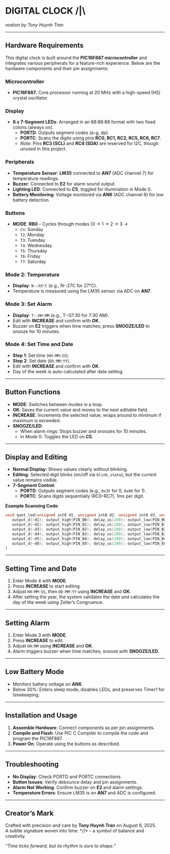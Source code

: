 # DIGITAL CLOCK /|\  
*reation by Tony Huynh Tran*

---

## Hardware Requirements  
This digital clock is built around the **PIC16F887 microcontroller** and integrates various peripherals for a feature-rich experience. Below are the hardware components and their pin assignments:  

### Microcontroller  
- **PIC16F887**: Core processor running at 20 MHz with a high-speed (HS) crystal oscillator.  

### Display  
- **6 x 7-Segment LEDs**: Arranged in an 88:88:88 format with two fixed colons (always on).  
  - **PORTD**: Outputs segment codes (a-g, dp).  
  - **PORTC**: Scans the digits using pins **RC0, RC1, RC2, RC5, RC6, RC7**.  
  - *Note*: Pins **RC3 (SCL)** and **RC4 (SDA)** are reserved for I2C, though unused in this project.  

### Peripherals  
- **Temperature Sensor**: **LM35** connected to **AN7** (ADC channel 7) for temperature readings.  
- **Buzzer**: Connected to **E2** for alarm sound output.  
- **Lighting LED**: Connected to **C5**, toggled for illumination in Mode 0.  
- **Battery Monitoring**: Voltage monitored via **AN6** (ADC channel 6) for low battery detection.  

### Buttons  
- **MODE**: **RB0** – Cycles through modes (0 → 1 → 2 → 3 →
  - `Cn`: Sunday  
  - `T2`: Monday  
  - `T3`: Tuesday  
  - `T4`: Wednesday  
  - `T5`: Thursday  
  - `T6`: Friday  
  - `T7`: Saturday  

### Mode 2: Temperature  
- **Display**: `N-:XX°C` (e.g., N-:27C for 27°C).  
- Temperature is measured using the LM35 sensor via ADC on **AN7**.  

### Mode 3: Set Alarm  
- **Display**: `T-:HH:MM` (e.g., T-:07:30 for 7:30 AM).  
- Edit with **INCREASE** and confirm with **OK**.  
- Buzzer on **E2** triggers when time matches; press **SNOOZE/LED** to snooze for 10 minutes.  

### Mode 4: Set Time and Date  
- **Step 1**: Set time (`HH:MM:SS`).  
- **Step 2**: Set date (`DD:MM:YY`).  
- Edit with **INCREASE** and confirm with **OK**.  
- Day of the week is auto-calculated after date setting.  

---

## Button Functions  
- **MODE**: Switches between modes in a loop.  
- **OK**: Saves the current value and moves to the next editable field.  
- **INCREASE**: Increments the selected value; wraps around to minimum if maximum is exceeded.  
- **SNOOZE/LED**:  
  - When alarm rings: Stops buzzer and snoozes for 10 minutes.  
  - In Mode 0: Toggles the LED on **C5**.  

---

## Display and Editing  
- **Normal Display**: Shows values clearly without blinking.  
- **Editing**: Selected digit blinks (on/off via `blink_state`), but the current value remains visible.  
- **7-Segment Control**:  
  - **PORTD**: Outputs segment codes (e.g., `0x3F` for 0, `0x06` for 1).  
  - **PORTC**: Scans digits sequentially (RC0–RC7), 1ms per digit.  

**Example Scanning Code**:  
```c
void quet_led(unsigned int8 d1, unsigned int8 d2, unsigned int8 d3, unsigned int8 d4, unsigned int8 d5, unsigned int8 d6) {
   output_d(~d1); output_high(PIN_B0); delay_us(280); output_low(PIN_B0);
   output_d(~d2); output_high(PIN_B1); delay_us(280); output_low(PIN_B1);
   output_d(~d3); output_high(PIN_B2); delay_us(280); output_low(PIN_B2);
   output_d(~d4); output_high(PIN_B3); delay_us(280); output_low(PIN_B3);
   output_d(~d5); output_high(PIN_B4); delay_us(280); output_low(PIN_B4);
   output_d(~d6); output_high(PIN_E0); delay_us(280); output_low(PIN_E0);
}
```

---

## Setting Time and Date  
1. Enter Mode 4 with **MODE**.  
2. Press **INCREASE** to start editing.  
3. Adjust `HH:MM:SS`, then `DD:MM:YY` using **INCREASE** and **OK**.  
4. After setting the year, the system validates the date and calculates the day of the week using Zeller’s Congruence.  

---

## Setting Alarm  
1. Enter Mode 3 with **MODE**.  
2. Press **INCREASE** to edit.  
3. Adjust `HH:MM` using **INCREASE** and **OK**.  
4. Alarm triggers buzzer when time matches; snooze with **SNOOZE/LED**.  

---

## Low Battery Mode  
- Monitors battery voltage on **AN6**.  
- Below 30%: Enters sleep mode, disables LEDs, and preserves Timer1 for timekeeping.  

---

## Installation and Usage  
1. **Assemble Hardware**: Connect components as per pin assignments.  
2. **Compile and Flash**: Use PIC C Compiler to compile the code and program the PIC16F887.  
3. **Power On**: Operate using the buttons as described.  

---

## Troubleshooting  
- **No Display**: Check PORTD and PORTC connections.  
- **Button Issues**: Verify debounce delay and pin assignments.  
- **Alarm Not Working**: Confirm buzzer on **E2** and alarm settings.  
- **Temperature Errors**: Ensure LM35 is on **AN7** and ADC is configured.  

---

## Creator’s Mark  
Crafted with precision and care by **Tony Huynh Tran** on August 6, 2025.  
A subtle signature woven into time: **/|\** – a symbol of balance and creativity.  

*“Time ticks forward, but its rhythm is ours to shape.”*
